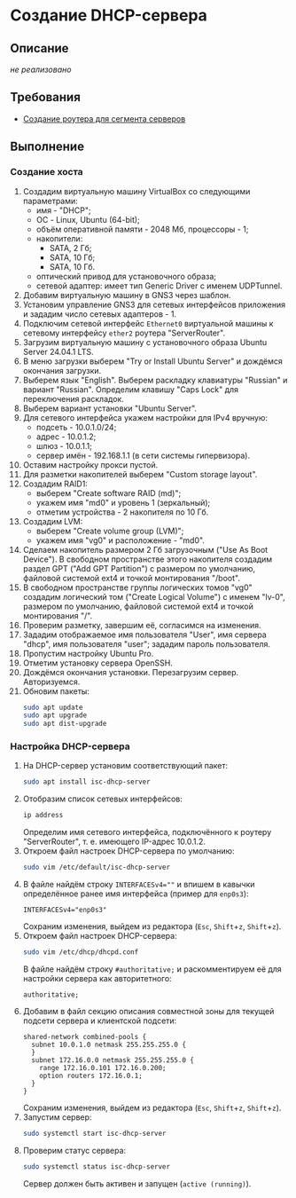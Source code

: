 # Создание DHCP-сервера

## Описание
*не реализовано*

## Требования
* [Создание роутера для сегмента серверов](server-router.md)

## Выполнение

### Создание хоста
1. Создадим виртуальную машину VirtualBox со следующими параметрами:
	- имя - "DHCP";
	- ОС - Linux, Ubuntu (64-bit);
	- объём оперативной памяти - 2048 Мб, процессоры - 1;
	- накопители:
		- SATA, 2 Гб;
		- SATA, 10 Гб;
		- SATA, 10 Гб.
	- оптический привод для установочного образа;
	- сетевой адаптер: имеет тип Generic Driver с именем UDPTunnel.
2. Добавим виртуальную машину в GNS3 через шаблон.
3. Установим управление GNS3 для сетевых интерфейсов приложения и зададим число сетевых адаптеров - 1.
4. Подключим сетевой интерфейс `Ethernet0` виртуальной машины к сетевому интерфейсу `ether2` роутера "ServerRouter".
5. Загрузим виртуальную машину с установочного образа Ubuntu Server 24.04.1 LTS.
6. В меню загрузки выберем "Try or Install Ubuntu Server" и дождёмся окончания загрузки.
7. Выберем язык "English". Выберем раскладку клавиатуры "Russian" и вариант "Russian". Определим клавишу "Caps Lock" для переключения раскладок.
8. Выберем вариант установки "Ubuntu Server".
9. Для сетевого интерфейса укажем настройки для IPv4 вручную:
	- подсеть - 10.0.1.0/24;
	- адрес - 10.0.1.2;
	- шлюз - 10.0.1.1;
	- сервер имён - 192.168.1.1 (в сети системы гипервизора).
10. Оставим настройку прокси пустой.
11. Для разметки накопителей выберем "Custom storage layout".
12. Создадим RAID1:
	- выберем "Create software RAID (md)";
	- укажем имя "md0" и уровень 1 (зеркальный);
	- отметим устройства - 2 накопителя по 10 Гб.
13. Создадим LVM:
	- выберем "Create volume group (LVM)";
	- укажем имя "vg0" и расположение - "md0".
14. Сделаем накопитель размером 2 Гб загрузочным ("Use As Boot Device"). В свободном пространстве этого накопителя создадим раздел GPT ("Add GPT Partition") с размером по умолчанию, файловой системой ext4 и точкой монтирования "/boot".
15. В свободном пространстве группы логических томов "vg0" создадим логический том ("Create Logical Volume") с именем "lv-0", размером по умолчанию, файловой системой ext4 и точкой монтирования "/".
16. Проверим разметку, завершим её, согласимся на изменения.
17. Зададим отображаемое имя пользователя "User", имя сервера "dhcp", имя пользователя "user"; зададим пароль пользователя.
18. Пропустим настройку Ubuntu Pro.
19. Отметим установку сервера OpenSSH.
20. Дождёмся окончания установки. Перезагрузим сервер. Авторизуемся.
21. Обновим пакеты:
    ```sh
    sudo apt update
    sudo apt upgrade
    sudo apt dist-upgrade
    ```

### Настройка DHCP-сервера

1. На DHCP-сервер установим соответствующий пакет:
    ```sh
    sudo apt install isc-dhcp-server
    ```
2. Отобразим список сетевых интерфейсов:
    ```sh
    ip address
    ```
    Определим имя сетевого интерфейса, подключённого к роутеру "ServerRouter", т. е. имеющего IP-адрес 10.0.1.2.  
3. Откроем файл настроек DHCP-сервера по умолчанию:
    ```sh
    sudo vim /etc/default/isc-dhcp-server
    ```
4. В файле найдём строку `INTERFACESv4=""` и впишем в кавычки определённое ранее имя интерфейса (пример для `enp0s3`):
    ```
    INTERFACESv4="enp0s3"
    ```
    Сохраним изменения, выйдем из редактора (`Esc`, `Shift`+`z`, `Shift`+`z`).  
5. Откроем файл настроек DHCP-сервера:
    ```sh
    sudo vim /etc/dhcp/dhcpd.conf
    ```
    В файле найдём строку `#authoritative;` и раскомментируем её для настройки сервера как авторитетного:  
    ```
    authoritative;
    ```
6. Добавим в файл секцию описания совместной зоны для текущей подсети сервера и клиентской подсети:
    ```
    shared-network combined-pools {
      subnet 10.0.1.0 netmask 255.255.255.0 {
      }
      subnet 172.16.0.0 netmask 255.255.255.0 {
        range 172.16.0.101 172.16.0.200;
        option routers 172.16.0.1;
      }
    }
    ```
    Сохраним изменения, выйдем из редактора (`Esc`, `Shift`+`z`, `Shift`+`z`).  
7. Запустим сервер:
    ```sh
    sudo systemctl start isc-dhcp-server
    ```
8. Проверим статус сервера:
    ```sh
    sudo systemctl status isc-dhcp-server
    ```
    Сервер должен быть активен и запущен (`active (running)`).